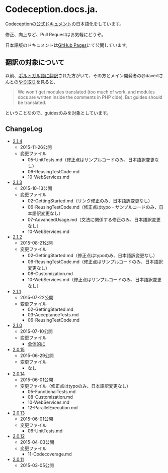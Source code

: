 # Codeception.docs.ja.

Codeceptionの[公式ドキュメント](https://github.com/Codeception/Codeception/tree/2.0/docs)の日本語化をしています。

修正、向上など、Pull Requestはお気軽にどうぞ。

日本語版のドキュメントは[GitHub Pages](http://piccagliani.github.io/Codeception.docs.ja_JP/)にて公開しています。

## 翻訳の対象について
以前、[ポルトガル語に翻訳](https://github.com/Codeception/docs.pt_BR)された方がいて、その方とメイン開発者の@davertさんとの[やり取り](https://github.com/Codeception/docs.pt_BR/issues/1#issue-19933969)を見ると、

> We won't get modules translated (too much of work, and modules docs are written inside the comments in PHP cide). But guides should be translated.

ということなので、guidesのみを対象としています。

## ChangeLog

- [2.1.4](http://piccagliani.github.io/Codeception.docs.ja_JP/)
  - 2015-11-26公開
  - 変更ファイル
    - 05-UnitTests.md（修正点はサンプルコードのみ、日本語訳変更なし）
    - 06-ReusingTestCode.md
    - 10-WebServices.md
- [2.1.3](http://piccagliani.github.io/Codeception.docs.ja_JP/2.1.3/)
  - 2015-10-13公開
  - 変更ファイル
    - 02-GettingStarted.md（リンク修正のみ、日本語訳変更なし）
    - 06-ReusingTestCode.md（修正点はtypo・サンプルコードのみ、日本語訳変更なし）
    - 07-AdvancedUsage.md（文法に関係する修正のみ、日本語訳変更なし）
    - 10-WebServices.md
- [2.1.2](http://piccagliani.github.io/Codeception.docs.ja_JP/2.1.2/)
  - 2015-08-21公開
  - 変更ファイル
    - 02-GettingStarted.md（修正点はtypoのみ、日本語訳変更なし）
    - 06-ReusingTestCode.md（修正点はサンプルコードのみ、日本語訳変更なし）
    - 08-Customization.md
    - 10-WebServices.md（修正点はサンプルコードのみ、日本語訳変更なし）
- [2.1.1](http://piccagliani.github.io/Codeception.docs.ja_JP/2.1.1/)
  - 2015-07-22公開
  - 変更ファイル
    - 02-GettingStarted.md
    - 03-AcceptanceTests.md
    - 06-ReusingTestCode.md
- [2.1.0](http://piccagliani.github.io/Codeception.docs.ja_JP/2.1.0/)
  - 2015-07-10公開
  - 変更ファイル
    - [全体的に](https://github.com/piccagliani/Codeception.docs.ja_JP/pull/24/files)
- [2.0.15](http://piccagliani.github.io/Codeception.docs.ja_JP/2.0.15/)
  - 2015-06-29公開
  - 変更ファイル
    - なし
- [2.0.14](http://piccagliani.github.io/Codeception.docs.ja_JP/2.0.14/)
  - 2015-06-01公開
  - 変更ファイル（修正点はtypoのみ、日本語訳変更なし）
    - 05-FunctionalTests.md
    - 08-Customization.md
    - 10-WebServices.md
    - 12-ParallelExecution.md
- [2.0.13](http://piccagliani.github.io/Codeception.docs.ja_JP/2.0.13/)
  - 2015-06-01公開
  - 変更ファイル
    - 06-UnitTests.md
- [2.0.12](http://piccagliani.github.io/Codeception.docs.ja_JP/2.0.12/)
  - 2015-04-03公開
  - 変更ファイル
    - 11-Codecoverage.md
- [2.0.11](http://piccagliani.github.io/Codeception.docs.ja_JP/2.0.11/)
  - 2015-03-05公開
